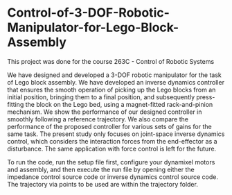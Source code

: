 # Control-of-3-DOF-Robotic-Manipulator-for-Lego-Block-Assembly

This project was done for the course 263C - Control of Robotic Systems

We have designed and developed a 3-DOF robotic manipulator for the task of Lego block assembly. We have developed an inverse dynamics controller that ensures the smooth operation of picking up the Lego blocks from an initial position, bringing them to a final position, and subsequently press-fitting the block on the Lego bed, using a magnet-fitted rack-and-pinion mechanism. We show the performance of our designed controller in smoothly following a reference trajectory. We also compare the performance of the proposed controller for various sets of gains for the same task. The present study only focuses on joint-space inverse dynamics control, which considers the interaction forces from the end-effector as a disturbance. The same application with force control is left for the future.

To run the code, run the setup file first, configure your dynamixel motors and assembly, and then execute the run file by opening either the impedance control source code or inverse dynamics control source code. The trajectory via points to be used are within the trajectory folder.
